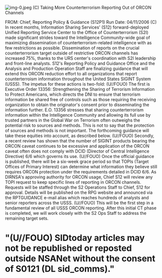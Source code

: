![img-0.jpeg](img-0.jpeg)
(C) Taking More Counterterrorism Reporting Out of ORCON Channels

FROM:
Chief, Reporting Policy \& Guidance (S12P1)
Run Date: 04/11/2006
(C) In recent months, Information Sharing Services' (S12) forward-deployed Unified Reporting Service Center to the Office of Counterterrorism (S2I) made significant strides toward the Intelligence Community-wide goal of maximizing dissemination of counterterrorism-related intelligence with as few restrictions as possible. Dissemination of reports on the crucial counterterrorism target outside of restrictive ORCON channels has increased 75\%, thanks to the URS center's coordination with S2I leadership and front-line analysts. S12's Reporting Policy and Guidance Office and the Analysis and Production Operation Staff are finalizing guidance that will extend this ORCON reduction effort to all organizations that report counterterroism information throughout the United States SIGINT System (USSS). The impetus for these actions is two-fold:
(U//FOUO) The first is Executive Order 13356: Strengthening the Sharing of Terrorism Information to Protect Americans, which directs the DNI to ensure that terrorism information be shared free of controls such as those requiring the receiving organization to obtain the originator's consent prior to disseminating the information further. E.O. 13356 stresses that sharing counterterrorism information within the Intelligence Community and allowing its full use by trusted partners in the Global War on Terrorism often outweighs the potential risk to sources and methods. This is not to say that the protection of sources and methods is not important. The forthcoming guidance will take these equities into account, as described below.
(U//FOUO) Secondly, a recent review has shown that the number of SIGINT products bearing the ORCON caveat continues to be excessive and application of the ORCON caveat often does not comply with DCID (Director of Central Intelligence Directive) 6/6 which governs its use.
(U//FOUO) Once the official guidance is published, there will be a six-week grace period so that TOPIs (Target Offices of Primary Interest) can determine what information they believe still requires ORCON protection under the requirements detailed in DCID 6/6. As DIRNSA's approving authority for ORCON usage, Chief S12 will review any TOPI request to keep specific lines of reporting in ORCON channels. Requests will be staffed through the S2 Operations Staff to Chief, S12 for approval. Details will be published on the RPG website and announced via the RPTGUIDANCE e-mail alias which reaches hundreds of analysts and senior reporters across the USSS.
(U//FOUO) This will be the first step in a fundamental review of all USSS ORCON reporting. After this initial CT phase is completed, we will work closely with the S2 Ops Staff to address the remaining target sets.

# "(U//FOUO) SIDtoday articles may not be republished or reposted outside NSANet without the consent of S0121 (DL sid_comms)."
